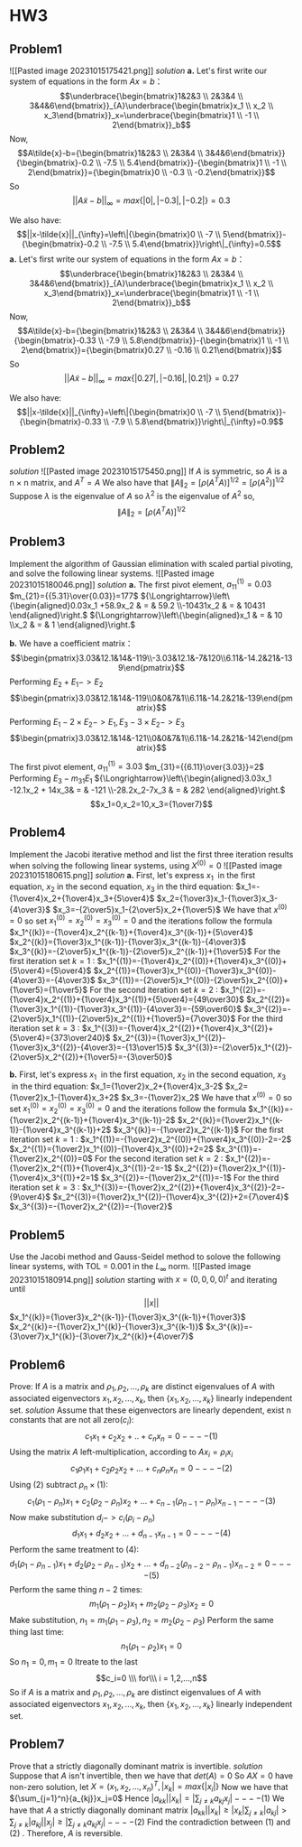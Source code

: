 # HW3
## Problem1
![[Pasted image 20231015175421.png]]
*solution*
**a.**
Let's first write our system of equations in the form $Ax=b$：
$$\underbrace{\begin{bmatrix}1&2&3 \\ 2&3&4 \\ 3&4&6\end{bmatrix}}_{A}\underbrace{\begin{bmatrix}x_1 \\ x_2 \\ x_3\end{bmatrix}}_x=\underbrace{\begin{bmatrix}1 \\ -1 \\ 2\end{bmatrix}}_b$$
Now,
$$A\tilde{x}-b={\begin{bmatrix}1&2&3 \\ 2&3&4 \\ 3&4&6\end{bmatrix}}{\begin{bmatrix}-0.2 \\ -7.5 \\ 5.4\end{bmatrix}}-{\begin{bmatrix}1 \\ -1 \\ 2\end{bmatrix}}={\begin{bmatrix}0 \\ -0.3 \\ -0.2\end{bmatrix}}$$
So
$$||A\tilde{x}-b||_{\infty}=max\{|0|,|-0.3|,|-0.2|\}=0.3$$

We also have:
$$||x-\tilde{x}||_{\infty}=\left\|{\begin{bmatrix}0 \\ -7 \\ 5\end{bmatrix}}-{\begin{bmatrix}-0.2 \\ -7.5 \\ 5.4\end{bmatrix}}\right\|_{\infty}=0.5$$
**a.**
Let's first write our system of equations in the form $Ax=b$：
$$\underbrace{\begin{bmatrix}1&2&3 \\ 2&3&4 \\ 3&4&6\end{bmatrix}}_{A}\underbrace{\begin{bmatrix}x_1 \\ x_2 \\ x_3\end{bmatrix}}_x=\underbrace{\begin{bmatrix}1 \\ -1 \\ 2\end{bmatrix}}_b$$
Now,
$$A\tilde{x}-b={\begin{bmatrix}1&2&3 \\ 2&3&4 \\ 3&4&6\end{bmatrix}}{\begin{bmatrix}-0.33 \\ -7.9 \\ 5.8\end{bmatrix}}-{\begin{bmatrix}1 \\ -1 \\ 2\end{bmatrix}}={\begin{bmatrix}0.27 \\ -0.16 \\ 0.21\end{bmatrix}}$$
So
$$||A\tilde{x}-b||_{\infty}=max\{|0.27|,|-0.16|,|0.21|\}=0.27$$

We also have:
$$||x-\tilde{x}||_{\infty}=\left\|{\begin{bmatrix}0 \\ -7 \\ 5\end{bmatrix}}-{\begin{bmatrix}-0.33 \\ -7.9 \\ 5.8\end{bmatrix}}\right\|_{\infty}=0.9$$

## Problem2
*solution*
![[Pasted image 20231015175450.png]]
If $A$ is symmetric, so $A$ is a n $\times$ n matrix, and $A^T=A$
We also have that ${\left\|A\right\|_2}=[\rho(A^TA)]^{1/2}=[\rho(A^2)]^{1/2}$
Suppose $\lambda$ is the eigenvalue of $A$
so $\lambda^2$ is the eigenvalue of $A^2$
so,
$${\left\|A\right\|_2}=[\rho(A^TA)]^{1/2}$$


## Problem3
Implement the algorithm of Gaussian elimination with scaled partial pivoting, and solve the following linear systems.
![[Pasted image 20231015180046.png]]
*solution*
**a.**
The first pivot element, $a_{11}^{(1)}=0.03$
$m_{21}={{5.31}\over{0.03}}=177$
${\Longrightarrow}\left\{\begin{aligned}0.03x_1 +58.9x_2 & = & 59.2  \\-10431x_2 & = & 10431 \end{aligned}\right.$
${\Longrightarrow}\left\{\begin{aligned}x_1  & = & 10  \\x_2 & = & 1 \end{aligned}\right.$

**b.**
We have a coefficient matrix：
$$\begin{pmatrix}3.03&12.1&14&-119\\-3.03&12.1&-7&120\\6.11&-14.2&21&-139\end{pmatrix}$$
Performing $E_2+E_1->E_2$
$$\begin{pmatrix}3.03&12.1&14&-119\\0&0&7&1\\6.11&-14.2&21&-139\end{pmatrix}$$
Performing $E_1-2{\times}E_2->E_1,E_3-3{\times}E_2->E_3$
$$\begin{pmatrix}3.03&12.1&14&-121\\0&0&7&1\\6.11&-14.2&21&-142\end{pmatrix}$$

The first pivot element, $a_{11}^{(1)}=3.03$
$m_{31}={{6.11}\over{3.03}}=2$
Performing $E_3-m_{31}E_1$
${\Longrightarrow}\left\{\begin{aligned}3.03x_1 -12.1x_2 + 14x_3& = & -121  \\-28.2x_2-7x_3 & = & 282 \end{aligned}\right.$
$$x_1=0,x_2=10,x_3={1\over7}$$




## Problem4
Implement the Jacobi iterative method and list the first three iteration results when solving the following linear systems, using $X^{(0)}=0$
![[Pasted image 20231015180615.png]]
*solution*
**a.**
First, let's express $x_1$ ​ in the first equation, $x_2$​ in the second equation, $x_3$​ in the third equation:
$x_1=-{1\over4}x_2+{1\over4}x_3+{5\over4}$
$x_2={1\over3}x_1-{1\over3}x_3-{4\over3}$
$x_3=-{2\over5}x_1-{2\over5}x_2+{1\over5}$
We have that $x^{(0)}=0$ so set $x_1^{(0)}=x_2^{(0)}=x_3^{(0)}=0$ and the iterations follow the formula
$x_1^{(k)}=-{1\over4}x_2^{(k-1)}+{1\over4}x_3^{(k-1)}+{5\over4}$
$x_2^{(k)}={1\over3}x_1^{(k-1)}-{1\over3}x_3^{(k-1)}-{4\over3}$
$x_3^{(k)}=-{2\over5}x_1^{(k-1)}-{2\over5}x_2^{(k-1)}+{1\over5}$
For the first iteration set $k=1$ :
$x_1^{(1)}=-{1\over4}x_2^{(0)}+{1\over4}x_3^{(0)}+{5\over4}={5\over4}$
$x_2^{(1)}={1\over3}x_1^{(0)}-{1\over3}x_3^{(0)}-{4\over3}=-{4\over3}$
$x_3^{(1)}=-{2\over5}x_1^{(0)}-{2\over5}x_2^{(0)}+{1\over5}={1\over5}$
For the second iteration set $k=2$ :
$x_1^{(2)}=-{1\over4}x_2^{(1)}+{1\over4}x_3^{(1)}+{5\over4}={49\over30}$
$x_2^{(2)}={1\over3}x_1^{(1)}-{1\over3}x_3^{(1)}-{4\over3}=-{59\over60}$
$x_3^{(2)}=-{2\over5}x_1^{(1)}-{2\over5}x_2^{(1)}+{1\over5}={7\over30}$
For the third iteration set $k=3$ :
$x_1^{(3)}=-{1\over4}x_2^{(2)}+{1\over4}x_3^{(2)}+{5\over4}={373\over240}$
$x_2^{(3)}={1\over3}x_1^{(2)}-{1\over3}x_3^{(2)}-{4\over3}=-{13\over15}$
$x_3^{(3)}=-{2\over5}x_1^{(2)}-{2\over5}x_2^{(2)}+{1\over5}=-{3\over50}$

**b.**
First, let's express $x_1$ ​ in the first equation, $x_2$​ in the second equation, $x_3$​ in the third equation:
$x_1={1\over2}x_2+{1\over4}x_3-2$
$x_2={1\over2}x_1-{1\over4}x_3+2$
$x_3=-{1\over2}x_2$
We have that $x^{(0)}=0$ so set $x_1^{(0)}=x_2^{(0)}=x_3^{(0)}=0$ and the iterations follow the formula
$x_1^{(k)}=-{1\over2}x_2^{(k-1)}+{1\over4}x_3^{(k-1)}-2$
$x_2^{(k)}={1\over2}x_1^{(k-1)}-{1\over4}x_3^{(k-1)}+2$
$x_3^{(k)}=-{1\over2}x_2^{(k-1)}$
For the first iteration set $k=1$ :
$x_1^{(1)}=-{1\over2}x_2^{(0)}+{1\over4}x_3^{(0)}-2=-2$
$x_2^{(1)}={1\over2}x_1^{(0)}-{1\over4}x_3^{(0)}+2=2$
$x_3^{(1)}=-{1\over2}x_2^{(0)}=0$
For the second iteration set $k=2$ :
$x_1^{(2)}=-{1\over2}x_2^{(1)}+{1\over4}x_3^{(1)}-2=-1$
$x_2^{(2)}={1\over2}x_1^{(1)}-{1\over4}x_3^{(1)}+2=1$
$x_3^{(2)}=-{1\over2}x_2^{(1)}=-1$
For the third iteration set $k=3$ :
$x_1^{(3)}=-{1\over2}x_2^{(2)}+{1\over4}x_3^{(2)}-2=-{9\over4}$
$x_2^{(3)}={1\over2}x_1^{(2)}-{1\over4}x_3^{(2)}+2={7\over4}$
$x_3^{(3)}=-{1\over2}x_2^{(2)}=-{1\over2}$


## Problem5
Use the Jacobi method and Gauss-Seidel method to solove the following linear systems, with TOL = 0.001 in the $L_{\infty}$ norm.
![[Pasted image 20231015180914.png]]
*solution*
starting with $x = (0, 0, 0, 0)^t$ and iterating until
$$||x^{}||$$
$x_1^{(k)}={1\over3}x_2^{(k-1)}-{1\over3}x_3^{(k-1)}+{1\over3}$
$x_2^{(k)}=-{1\over2}x_1^{(k)}-{1\over3}x_3^{(k-1)}$
$x_3^{(k)}=-{3\over7}x_1^{(k)}-{3\over7}x_2^{(k)}+{4\over7}$


## Problem6
Prove: If $A$ is a matrix and $\rho_1,\rho_2,...,\rho_k$ are distinct eigenvalues of $A$ with associated eigenvectors $x_1,x_2,...,x_k$, then $\{x_1,x_2,...,x_k\}$ linearly independent set.
*solution*
Assume that these eigenvectors are linearly dependent, exist n constants that are not all zero($c_i$):
$$c_1x_1+c_2x_2+..+c_nx_n=0----(1)$$
Using the matrix $A$ left-multiplication, according to $Ax_i=\rho_ix_i$
$${c_1\rho_1x_1+c_2\rho_2x_2+...+c_n\rho_nx_n=0}----(2)$$
Using (2) subtract $\rho_n\times(1)$:
$$c_1(\rho_1-\rho_n)x_1+c_2(\rho_2-\rho_n)x_2+...+c_{n-1}(\rho_{n-1}-\rho_{n})x_{n-1}----(3)$$
Now make substitution $d_i->c_i(\rho_i-\rho_n)$
$$d_1x_1+d_2x_2+...+d_{n-1}x_{n-1}=0----(4)$$
Perform the same treatment to (4):
$$d_1(\rho_1-\rho_{n-1})x_1+d_2(\rho_2-\rho_{n-1})x_2+...+d_{n-2}(\rho_{n-2}-\rho_{n-1})x_{n-2}=0----(5)$$
Perform the same thing $n-2$ times:
$$m_1(\rho_1-\rho_2)x_1+m_2(\rho_2-\rho_3)x_2=0$$
Make substitution, $n_1=m_1(\rho_1-\rho_3),n_2=m_2(\rho_2-\rho_3)$
Perform the same thing last time:
$$n_1(\rho_1-\rho_2)x_1=0$$
So $n_1=0,m_1=0$
Itreate to the last
$$c_i=0 \\\ for\\\ i = 1,2,...,n$$
So if $A$ is a matrix and $\rho_1,\rho_2,...,\rho_k$ are distinct eigenvalues of $A$ with associated eigenvectors $x_1,x_2,...,x_k$, then $\{x_1,x_2,...,x_k\}$ linearly independent set.



## Problem7
Prove that a strictly diagonally dominant matrix is invertible.
*solution*
Suppose that $A$ isn't invertible, then we have that $det(A)=0$
So $AX=0$ have non-zero solution, let $X=(x_1,x_2,...,x_n)^T,|x_k|=max\{|x_i|\}$
Now we have that ${\sum_{j=1}^n}{a_{kj}}x_j=0$
Hence $|a_{kk}||x_k|=|\sum_{j{\neq}k}a_{kj}x_j|----(1)$
We have that $A$ a strictly diagonally dominant matrix
$|a_{kk}||x_k|\geq|x_k|\sum_{j{\neq}k}|a_{kj}|>\sum_{j{\neq}k}|a_{kj}||x_j|\geq|\sum_{j{\neq}k}a_{kj}x_j|----(2)$
Find the contradiction between (1) and (2) . Therefore, $A$ is reversible.